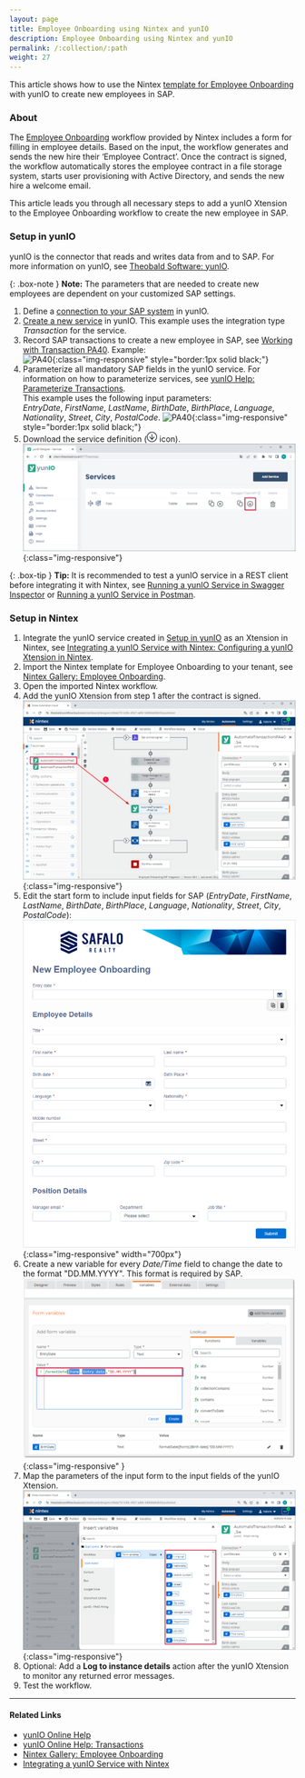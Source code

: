```yaml
---
layout: page
title: Employee Onboarding using Nintex and yunIO
description: Employee Onboarding using Nintex and yunIO
permalink: /:collection/:path
weight: 27
---
```


This article shows how to use the Nintex [template for Employee Onboarding](https://gallery.nintex.com/t/employee-onboarding) with yunIO to create new employees in SAP.<br>


### About

The [Employee Onboarding](https://gallery.nintex.com/t/employee-onboarding) workflow provided by Nintex includes a form for filling in employee details. 
Based on the input, the workflow generates and sends the new hire their ‘Employee Contract’. 
Once the contract is signed, the workflow automatically stores the employee contract in a file storage system, starts user provisioning with Active Directory, and sends the new hire a welcome email.

This article leads you through all necessary steps to add a yunIO Xtension to the Employee Onboarding workflow to create the new employee in SAP.

### Setup in yunIO

yunIO is the connector that reads and writes data from and to SAP.
For more information on yunIO, see [Theobald Software: yunIO](https://theobald-software.com/en/yunio/).

{: .box-note }
**Note:** The parameters that are needed to create new employees are dependent on your customized SAP settings.

1. Define a [connection to your SAP system](https://help.theobald-software.com/en/yunio/sap-connection) in yunIO. 
2. [Create a new service](https://help.theobald-software.com/en/yunio/getting-started#creating-a-service) in yunIO. 
This example uses the integration type *Transaction* for the service.
3. Record SAP transactions to create a new employee in SAP, see [Working with Transaction PA40](https://kb.theobald-software.com/yunio/transaction-pa40). Example:<br>
![PA40](/img/contents/yunio/pa40.gif){:class="img-responsive" style="border:1px solid black;"}
4. Parameterize all mandatory SAP fields in the yunIO service. 
For information on how to parameterize services, see [yunIO Help: Parameterize Transactions](https://help.theobald-software.com/en/yunio/transactions#parameterize-transactions).<br>
This example uses the following input parameters:<br>
*EntryDate*, *FirstName*, *LastName*, *BirthDate*, *BirthPlace*, *Language*, *Nationality*, *Street*, *City*, *PostalCode*.
![PA40](/img/contents/yunio/pa40-parameters.gif){:class="img-responsive" style="border:1px solid black;"}
5. Download the service definition (![download-file](/img/contents/yunio/download.png) icon).<br>
![yunio-Services-Function-Download](/img/contents/yunio/yunio-run-services-function-download.png){:class="img-responsive"}

<!---
&bull; Entry Date <br>
&bull; First Name <br>
&bull; Last Name <br>
&bull; Birth Date <br>
&bull; Birth Place <br>
&bull; Language <br>
&bull; Nationality <br>
&bull; Street <br>
&bull; City <br>
&bull; Postal Code <br>
-->

{: .box-tip }
**Tip:** It is recommended to test a yunIO service in a REST client before integrating it with Nintex, see [Running a yunIO Service in Swagger Inspector](https://kb.theobald-software.com/yunio/running-a-yunio-service-in-swagger-inspector) or [Running a yunIO Service in Postman](https://kb.theobald-software.com/yunio/running-a-yunio-service-in-postman). 

### Setup in Nintex

1. Integrate the yunIO service created in [Setup in yunIO](#setup-in-yunio) as an Xtension in Nintex, see [Integrating a yunIO Service with Nintex: Configuring a yunIO Xtension in Nintex](https://kb.theobald-software.com/yunio/integrating-a-yunio-service-with-nintex#configuring-a-yunio-xtension-in-nintex).
2. Import the Nintex template for Employee Onboarding to your tenant, see [Nintex Gallery: Employee Onboarding](https://gallery.nintex.com/t/employee-onboarding).
3. Open the imported Nintex workflow.
4. Add the yunIO Xtension from step 1 after the contract is signed.<br>
![personnel-actions-nintex](/img/contents/yunio/personnel-actions-nintex.png){:class="img-responsive"}
5. Edit the start form to include input fields for SAP (*EntryDate*, *FirstName*, *LastName*, *BirthDate*, *BirthPlace*, *Language*, *Nationality*, *Street*, *City*, *PostalCode*):<br>
![personnel-actions-nintex-form2](/img/contents/yunio/personnel-actions-nintex-form2.png){:class="img-responsive" width="700px"}
6. Create a new variable for every *Date/Time* field to change the date to the format "DD.MM.YYYY". This format is required by SAP.<br>
![personnel-actions-nintex-date](/img/contents/yunio/personnel-actions-nintex-date.png){:class="img-responsive" }
7. Map the parameters of the input form to the input fields of the yunIO Xtension.<br>
![personnel-actions-nintex-parameters](/img/contents/yunio/personnel-actions-nintex-parameters.png){:class="img-responsive"}
8. Optional: Add a **Log to instance details** action after the yunIO Xtension to monitor any returned error messages.
9. Test the workflow.


*****
#### Related Links
- [yunIO Online Help](https://help.theobald-software.com/en/yunio/)
- [yunIO Online Help: Transactions](https://help.theobald-software.com/en/yunio/transactions)
- [Nintex Gallery: Employee Onboarding](https://gallery.nintex.com/t/employee-onboarding)
- [Integrating a yunIO Service with Nintex](https://kb.theobald-software.com/yunio/integrating-a-yunio-service-with-nintex)
